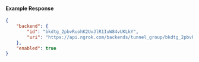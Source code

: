 <!-- Code generated for API Clients. DO NOT EDIT. -->

#### Example Response

```json
{
	"backend": {
		"id": "bkdtg_2pbvRuohK2UvJlR1IuW84vUKLkY",
		"uri": "https://api.ngrok.com/backends/tunnel_group/bkdtg_2pbvRuohK2UvJlR1IuW84vUKLkY"
	},
	"enabled": true
}
```
